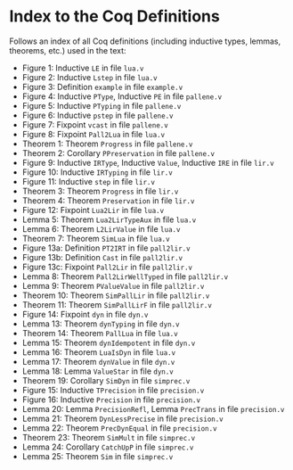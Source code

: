 # Index to the Coq Definitions

Follows an index of all Coq definitions (including inductive types,
lemmas, theorems, etc.) used in the text:

- Figure 1: Inductive `LE` in file `lua.v`
- Figure 2: Inductive `Lstep` in file `lua.v`
- Figure 3: Definition `example` in file `example.v`
- Figure 4: Inductive `PType`, Inductive `PE` in file `pallene.v`
- Figure 5: Inductive `PTyping` in file `pallene.v`
- Figure 6: Inductive `pstep` in file `pallene.v`
- Figure 7: Fixpoint `vcast` in file `pallene.v`
- Figure 8: Fixpoint `Pall2Lua` in file `lua.v`
- Theorem 1: Theorem `Progress` in file `pallene.v`
- Theorem 2: Corollary `PPreservation` in file `pallene.v`
- Figure 9: Inductive `IRType`, Inductive `Value`, Inductive `IRE` in file `lir.v`
- Figure 10: Inductive `IRTyping` in file `lir.v`
- Figure 11: Inductive `step` in file `lir.v`
- Theorem 3: Theorem `Progress` in file `lir.v`
- Theorem 4: Theorem `Preservation` in file `lir.v`
- Figure 12: Fixpoint `Lua2Lir` in file `lua.v`
- Lemma 5: Theorem `Lua2LirTypeAux` in file `lua.v`
- Lemma 6: Theorem `L2LirValue` in file `lua.v`
- Theorem 7: Theorem `SimLua` in file `lua.v`
- Figure 13a: Definition `PT2IRT` in file `pall2lir.v`
- Figure 13b: Definition `Cast` in file `pall2lir.v`
- Figure 13c: Fixpoint `Pall2Lir` in file `pall2lir.v`
- Lemma 8: Theorem `Pall2LirWellTyped` in file `pall2lir.v`
- Lemma 9: Theorem `PValueValue` in file `pall2lir.v`
- Theorem 10: Theorem `SimPallLir` in file `pall2lir.v`
- Theorem 11: Theorem `SimPallLirF` in file `pall2lir.v`
- Figure 14: Fixpoint `dyn` in file `dyn.v`
- Lemma 13: Theorem `dynTyping` in file `dyn.v`
- Theorem 14: Theorem `PallLua` in file `lua.v`
- Lemma 15: Theorem `dynIdempotent` in file `dyn.v`
- Lemma 16: Theorem `LuaIsDyn` in file `lua.v`
- Lemma 17: Theorem `dynValue` in file `dyn.v`
- Lemma 18: Lemma `ValueStar` in file `dyn.v`
- Theorem 19: Corollary `SimDyn` in file `simprec.v`
- Figure 15: Inductive `TPrecision` in file `precision.v`
- Figure 16: Inductive `Precision` in file `precision.v`
- Lemma 20: Lemma `PrecisionRefl`, Lemma `PrecTrans` in file `precision.v`
- Lemma 21: Theorem `DynLessPrecise` in file `precision.v`
- Lemma 22: Theorem `PrecDynEqual` in file `precision.v`
- Theorem 23: Theorem `SimMult` in file `simprec.v`
- Lemma 24: Corollary `CatchUpP` in file `simprec.v`
- Lemma 25: Theorem `Sim` in file `simprec.v`
